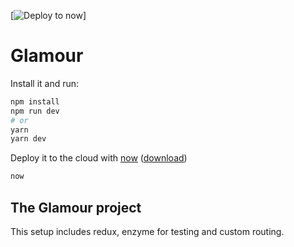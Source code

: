 [![Deploy to now](https://deploy.now.sh/static/button.svg)]

# Glamour

Install it and run:

```bash
npm install
npm run dev
# or
yarn
yarn dev
```

Deploy it to the cloud with [now](https://zeit.co/now) ([download](https://zeit.co/download))

```bash
now
```

## The Glamour project

This setup includes redux, enzyme for testing and custom routing.